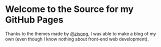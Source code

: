 # Welcome to the Source for my GitHub Pages  

Thanks to the themes made by [@zivong](https://github.com/zivong), I was able to make a blog of my own (even though I know nothing about front-end web development).